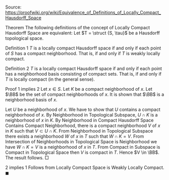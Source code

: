 # 

Source: https://proofwiki.org/wiki/Equivalence_of_Definitions_of_Locally_Compact_Hausdorff_Space



Theorem
The following definitions of the concept of Locally Compact Hausdorff Space are equivalent:
Let $T = \struct {S, \tau}$ be a Hausdorff topological space.

Definition 1
$T$ is a locally compact Hausdorff space if and only if each point of $S$ has a compact neighborhood.
That is, if and only if $T$ is weakly locally compact.

Definition 2
$T$ is a locally compact Hausdorff space if and only if each point has a neighborhood basis consisting of compact sets.
That is, if and only if $T$ is locally compact (in the general sense).


Proof
$1$ implies $2$
Let $x \in S$.
Let $K$ be a compact neighborhood of $x$.
Let $\BB$ be the set of compact neighborhoods of $x$.
It is shown that $\BB$ is a neighborhood basis of $x$.

Let $U$ be a neighborhood of $x$.
We have to show that $U$ contains a compact neighborhood of $x$.
By Neighborhood in Topological Subspace, $U\cap K$ is a neighborhood of $x$ in $K$.
By Neighborhood in Compact Hausdorff Space Contains Compact Neighborhood, there is a compact neighborhood $V$ of $x$ in $K$ such that $V \subset U \cap K$.
From Neighborhood in Topological Subspace there exists a neighborhood $W$ of $x$ in $T$ such that $W \cap K = V$. 
From Intersection of Neighborhoods in Topological Space is Neighborhood we have $W \cap K = V$ is a neighborhood of $x$ in $T$.
From Compact in Subspace is Compact in Topological Space then $V$ is compact in $T$.
Hence $V \in \BB$.
The result follows.
$\Box$


$2$ implies $1$
Follows from Locally Compact Space is Weakly Locally Compact.
$\blacksquare$





